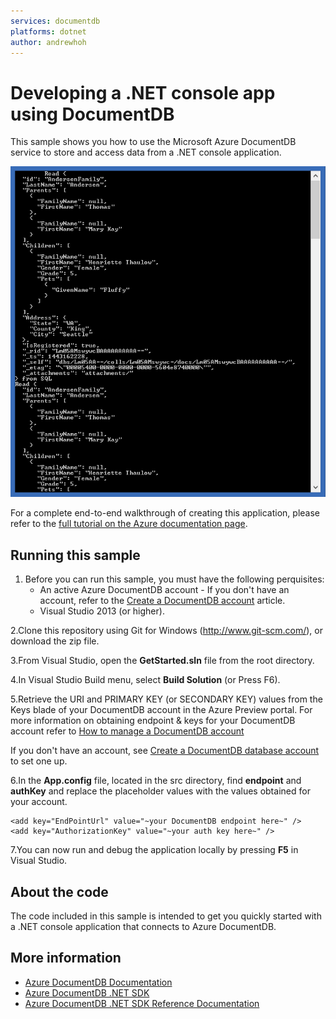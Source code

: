 ```yaml
---
services: documentdb
platforms: dotnet
author: andrewhoh
---
```


# Developing a .NET console app using DocumentDB
This sample shows you how to use the Microsoft Azure DocumentDB service to store and access data from a .NET console application.

![.NET Console application](./media/image1.png)

For a complete end-to-end walkthrough of creating this application, please refer to the [full tutorial on the Azure documentation page](https://azure.microsoft.com/documentation/articles/documentdb-get-started/).

## Running this sample

1. Before you can run this sample, you must have the following perquisites:
	- An active Azure DocumentDB account - If you don't have an account, refer to the [Create a DocumentDB account](https://azure.microsoft.com/en-us/documentation/articles/documentdb-create-account/) article.
	- Visual Studio 2013 (or higher).

2.Clone this repository using Git for Windows (http://www.git-scm.com/), or download the zip file.

3.From Visual Studio, open the **GetStarted.sln** file from the root directory.

4.In Visual Studio Build menu, select **Build Solution** (or Press F6). 

5.Retrieve the URI and PRIMARY KEY (or SECONDARY KEY) values from the Keys blade of your DocumentDB account in the Azure Preview portal. For more information on obtaining endpoint & keys for your DocumentDB account refer to [How to manage a DocumentDB account](https://azure.microsoft.com/en-us/documentation/articles/documentdb-manage-account/#keys)

If you don't have an account, see [Create a DocumentDB database account](https://azure.microsoft.com/en-us/documentation/articles/documentdb-create-account/) to set one up.

6.In the **App.config** file, located in the src directory, find **endpoint** and **authKey** and replace the placeholder values with the values obtained for your account.

    <add key="EndPointUrl" value="~your DocumentDB endpoint here~" />
    <add key="AuthorizationKey" value="~your auth key here~" />

7.You can now run and debug the application locally by pressing **F5** in Visual Studio.

## About the code
The code included in this sample is intended to get you quickly started with a .NET console application that connects to Azure DocumentDB.

## More information

- [Azure DocumentDB Documentation](https://azure.microsoft.com/en-us/documentation/services/documentdb/)
- [Azure DocumentDB .NET SDK](https://www.nuget.org/packages/Microsoft.Azure.DocumentDB/)
- [Azure DocumentDB .NET SDK Reference Documentation](https://msdn.microsoft.com/library/azure/dn948556.aspx)

